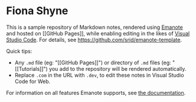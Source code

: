 # Fiona Shyne


This is a sample repository of Markdown notes, rendered using [Emanote] and hosted on [[GitHub Pages]], while enabling editing in the likes of [Visual Studio Code](https://emanote.srid.ca/start/resources/editors/vscode). For details, see https://github.com/srid/emanote-template.

Quick tips:

- Any `.md` file (eg: "[[GitHub Pages]]") or directory of `.md` files (eg: "[[Tutorials]]") you add to the repository will be rendered automatically. 
- Replace `.com` in the URL with `.dev`, to edit these notes in Visual Studio Code for Web.

For information on all features Emanote supports, see [the documentation][Emanote].

[Emanote]: https://emanote.srid.ca/
